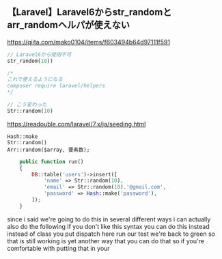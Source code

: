 ## 【Laravel】Laravel6からstr_randomとarr_randomヘルパが使えない
https://qiita.com/mako0104/items/f603494b64d97111f591
```php
// Laravel6から使用不可
str_random(10))

/*
これで使えるようになる
composer require laravel/helpers
*/

// こう変わった
Str::random(10)
```
https://readouble.com/laravel/7.x/ja/seeding.html





```
Hash::make
Str::random()
Arr::random($array, 要素数);
```


```php
    public function run()
    {
        DB::table('users')->insert([
            'name' => Str::random(10),
            'email' => Str::random(10).'@gmail.com',
            'password' => Hash::make('password'),
        ]);
    }
```



since i said we're going to do this in
several different ways i can actually
also do the following if you don't like
this syntax you can do this instead
instead of class you put dispatch here
run our test we're back to green so that
is still working is yet another way
that you can do that so if you're
comfortable with putting that in your



